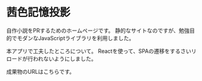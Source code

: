 # 茜色記憶投影
自作小説をPRするためのホームページです。
静的なサイトなのですが、勉強目的でモダンなJavaScriptライブラリを利用しました。

本アプリで工夫したところについて。
Reactを使って、SPAの遷移をするさいリロードが行われないようにしました。

成果物のURLはこちらです。